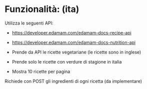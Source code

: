 # Funzionalità: (ita) 

Utilizza le seguenti API: 
* https://developer.edamam.com/edamam-docs-recipe-api
* https://developer.edamam.com/edamam-docs-nutrition-api

* Prende da API le ricette vegetariane (le ricette sono in inglese)
* Prende solo le ricette con verdure di stagione in italia
* Mostra 10 ricette per pagina

Richiede con POST gli ingredienti di ogni ricetta (da implementare)

